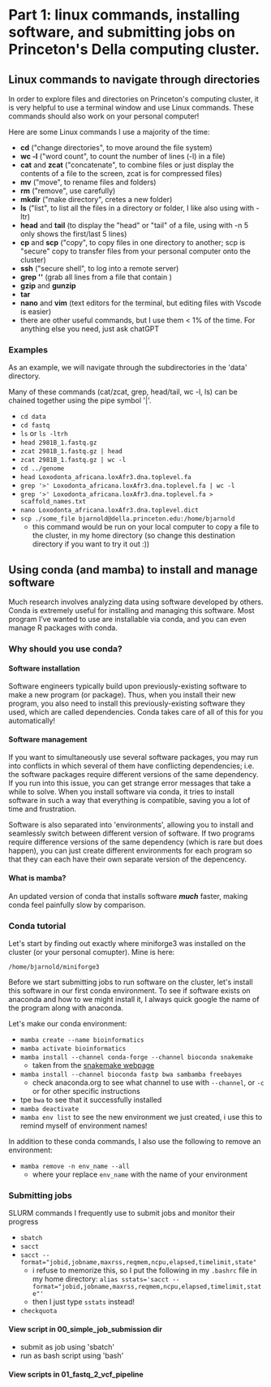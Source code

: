 
# Part 1: linux commands, installing software, and submitting jobs on Princeton's Della computing cluster.

## Linux commands to navigate through directories

In order to explore files and directories on Princeton's computing cluster, it is very helpful to use a terminal window and use Linux commands. These commands should also work on your personal computer!

Here are some Linux commands I use a majority of the time:

- **cd** ("change directories", to move around the file system)
- **wc -l** ("word count", to count the number of lines (-l) in a file)
- **cat** and **zcat** ("concatenate", to combine files or just display the contents of a file to the screen, zcat is for compressed files)
- **mv** ("move", to rename files and folders)
- **rm** ("remove", use carefully)
- **mkdir** ("make directory", cretes a new folder)
- **ls** ("list", to list all the files in a directory or folder, I like also using with -ltr)
- **head** and **tail** (to display the "head" or "tail" of a file, using with -n 5 only shows the first/last 5 lines)
- **cp** and **scp** ("copy", to copy files in one directory to another; scp is "secure" copy to transfer files from your personal computer onto the cluster)
- **ssh** ("secure shell", to log into a remote server)
- **grep '<pattern>'** (grab all lines from a file that contain <pattern>)
- **gzip** and **gunzip**
- **tar** 
- **nano** and **vim** (text editors for the terminal, but editing files with Vscode is easier)
- there are other useful commands, but I use them < 1% of the time. For anything else you need, just ask chatGPT

### Examples

As an example, we will navigate through the subdirectories in the 'data' directory.

Many of these commands (cat/zcat, grep, head/tail, wc -l, ls) can be chained together using the pipe symbol '|'.
- `cd data`
- `cd fastq`
- `ls` or `ls -ltrh`
- `head 2981B_1.fastq.gz`
- `zcat 2981B_1.fastq.gz | head`
- `zcat 2981B_1.fastq.gz | wc -l`
- `cd ../genome`
- `head Loxodonta_africana.loxAfr3.dna.toplevel.fa`
- `grep '>' Loxodonta_africana.loxAfr3.dna.toplevel.fa | wc -l` 
- `grep '>' Loxodonta_africana.loxAfr3.dna.toplevel.fa > scaffold_names.txt`
- `nano Loxodonta_africana.loxAfr3.dna.toplevel.dict`
- `scp ./some_file bjarnold@della.princeton.edu:/home/bjarnold`
    - this command would be run on your local computer to copy a file to the cluster, in my home directory (so change this destination directory if you want to try it out :))

## Using conda (and mamba) to install and manage software

Much research involves analyzing data using software developed by others. Conda is extremely useful for installing and managing this software. Most program I’ve wanted to use are installable via conda, and you can even manage R packages with conda.

### Why should you use conda?

#### Software installation
Software engineers typically build upon previously-existing software to make a new program (or package). Thus, when you install their new program, you also need to install this previously-existing software they used, which are called dependencies. Conda takes care of all of this for you automatically!

#### Software management
If you want to simultaneously use several software packages, you may run into conflicts in which several of them have conflicting dependencies; i.e. the software packages require different versions of the same dependency. If you run into this issue, you can get strange error messages that take a while to solve. When you install software via conda, it tries to install software in such a way that everything is compatible, saving you a lot of time and frustration.

Software is also separated into 'environments', allowing you to install and seamlessly switch between different version of software. If two programs require difference versions of the same dependency (which is rare but does happen), you can just create different environments for each program so that they can each have their own separate version of the depencency.

#### What is mamba?
An updated version of conda that installs software ***much*** faster, making conda feel painfully slow by comparison.

### Conda tutorial

Let's start by finding out exactly where miniforge3 was installed on the cluster (or your personal comupter). Mine is here:

`/home/bjarnold/miniforge3`


Before we start submitting jobs to run software on the cluster, let's install this software in our first conda environment. To see if software exists on anaconda and how to we might install it, I always quick google the name of the program along with anaconda.

Let's make our conda environment:
- `mamba create --name bioinformatics`
- `mamba activate bioinformatics`
- `mamba install --channel conda-forge --channel bioconda snakemake`
    - taken from the [snakemake webpage](https://snakemake.readthedocs.io/en/stable/getting_started/installation.html#:~:text=mamba%20create%20%2Dc%20conda%2Dforge%20%2Dc%20bioconda%20%2Dn%20snakemake%20snakemake)
- `mamba install --channel bioconda fastp bwa sambamba freebayes`
    - check anaconda.org to see what channel to use with `--channel`, or `-c` or for other specific instructions
- tpe `bwa` to see that it successfully installed
- `mamba deactivate`
- `mamba env list` to see the new environment we just created, i use this to remind myself of environment names!

In addition to these conda commands, I also use the following to remove an environment:
- `mamba remove -n env_name --all`
    - where your replace `env_name` with the name of your environment



### Submitting jobs

SLURM commands I frequently use to submit jobs and monitor their progress
- `sbatch`
- `sacct`
- `sacct --format="jobid,jobname,maxrss,reqmem,ncpu,elapsed,timelimit,state"`
    - i refuse to memorize this, so I put the following in my `.bashrc` file in my home directory: `alias sstats='sacct --format="jobid,jobname,maxrss,reqmem,ncpu,elapsed,timelimit,state"'`
    - then I just type `sstats` instead!
- `checkquota`

#### View script in 00_simple_job_submission dir

- submit as job using 'sbatch'
- run as bash script using 'bash'

#### View scripts in 01_fastq_2_vcf_pipeline